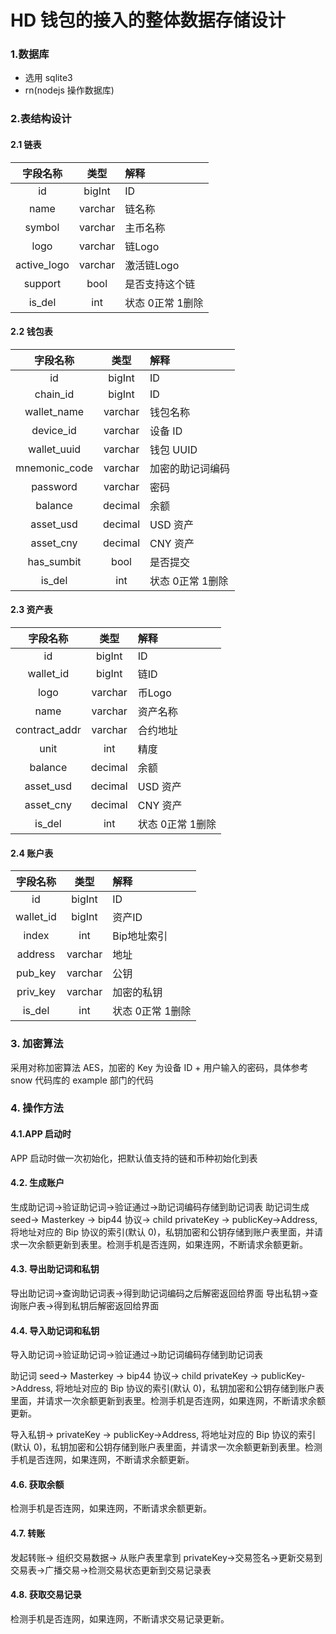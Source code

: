# HD 钱包的接入的整体数据存储设计

### 1.数据库

- 选用 sqlite3
- rn(nodejs 操作数据库)

### 2.表结构设计

#### 2.1 链表
| 字段名称  |  类型  |   解释 |
|:-------:|:-----:|:--------|
|   id    | bigInt |  ID   |
|   name  | varchar| 链名称 |
|  symbol | varchar| 主币名称 |
|   logo  | varchar| 链Logo |
| active_logo   | varchar| 激活链Logo |
| support | bool| 是否支持这个链 |
|  is_del |  int   | 状态 0正常 1删除|


#### 2.2 钱包表
| 字段名称  |  类型  |   解释 |
|:-------:|:-----:|:--------|
|   id    | bigInt |  ID   |
|chain_id | bigInt |  ID   |
|wallet_name   | varchar| 钱包名称 |
|device_id| varchar| 设备 ID |
|wallet_uuid| varchar| 钱包 UUID |
|mnemonic_code  |varchar|  加密的助记词编码   |
|password |varchar|  密码   |
| balance | decimal | 余额 |
| asset_usd |decimal | USD 资产|
| asset_cny |decimal | CNY 资产|
| has_sumbit | bool | 是否提交 |
| is_del  |  int   | 状态 0正常 1删除|


#### 2.3 资产表
| 字段名称  |  类型  |   解释 |
|:-------:|:-----:|:--------|
| id      | bigInt|   ID   |
| wallet_id| bigInt|  链ID  |
| logo    | varchar| 币Logo |
| name    |varchar|  资产名称|
|contract_addr |varchar|  合约地址|
| unit    | int   |  精度   |
| balance | decimal | 余额 |
| asset_usd |decimal | USD 资产|
| asset_cny |decimal | CNY 资产|
| is_del  |  int  | 状态 0正常 1删除|


#### 2.4 账户表
| 字段名称  |  类型  |   解释 |
|:-------:|:-----:|:--------|
| id      | bigInt|   ID    |
|wallet_id| bigInt|   资产ID |
| index   |  int  |Bip地址索引|
| address |varchar|   地址   |
| pub_key |varchar|   公钥    |
| priv_key|varchar| 加密的私钥 |
| is_del  |  int  | 状态 0正常 1删除|


### 3. 加密算法

采用对称加密算法 AES，加密的 Key 为设备 ID + 用户输入的密码，具体参考 snow 代码库的 example 部门的代码


### 4. 操作方法


#### 4.1.APP 启动时

APP 启动时做一次初始化，把默认值支持的链和币种初始化到表

#### 4.2. 生成账户

生成助记词->验证助记词->验证通过->助记词编码存储到助记词表
助记词生成 seed-> Masterkey -> bip44 协议-> child privateKey -> publicKey->Address, 将地址对应的 Bip 协议的索引(默认 0)，私钥加密和公钥存储到账户表里面，并请求一次余额更新到表里。检测手机是否连网，如果连网，不断请求余额更新。

#### 4.3. 导出助记词和私钥

导出助记词->查询助记词表->得到助记词编码之后解密返回给界面
导出私钥->查询账户表->得到私钥后解密返回给界面

#### 4.4. 导入助记词和私钥

导入助记词->验证助记词->验证通过->助记词编码存储到助记词表

助记词 seed-> Masterkey -> bip44 协议-> child privateKey -> publicKey->Address, 将地址对应的 Bip 协议的索引(默认 0)，私钥加密和公钥存储到账户表里面，并请求一次余额更新到表里。检测手机是否连网，如果连网，不断请求余额更新。

导入私钥-> privateKey -> publicKey->Address, 将地址对应的 Bip 协议的索引(默认 0)，私钥加密和公钥存储到账户表里面，并请求一次余额更新到表里。检测手机是否连网，如果连网，不断请求余额更新。

#### 4.6. 获取余额

检测手机是否连网，如果连网，不断请求余额更新。

#### 4.7. 转账

发起转账-> 组织交易数据-> 从账户表里拿到 privateKey->交易签名->更新交易到交易表->广播交易->检测交易状态更新到交易记录表

#### 4.8. 获取交易记录

检测手机是否连网，如果连网，不断请求交易记录更新。





